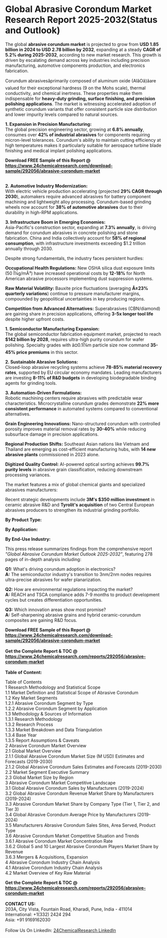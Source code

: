 <h1>Global Abrasive Corondum Market Research Report 2025-2032(Status and Outlook)</h1><p>The global <strong>abrasive corundum market</strong> is projected to grow from <strong>USD 1.85 billion in 2024 to USD 2.78 billion by 2032</strong>, expanding at a steady <strong>CAGR of 5.2% during 2025-2032</strong>, according to new market research. This growth is driven by escalating demand across key industries including precision manufacturing, automotive components production, and electronics fabrication.</p><p>Corundum abrasivesâprimarily composed of aluminum oxide (AlâOâ)âare valued for their exceptional hardness (9 on the Mohs scale), thermal conductivity, and chemical inertness. These properties make them indispensable for <strong>heavy-duty grinding, surface finishing, and precision polishing applications</strong>. The market is witnessing accelerated adoption of synthetic corundum variants that offer consistent particle size distribution and lower impurity levels compared to natural sources.</p><p><strong>1. Expansion in Precision Manufacturing:</strong><br>
The global precision engineering sector, growing at <strong>6.8% annually</strong>, consumes over <strong>42% of industrial abrasives</strong> for components requiring micron-level tolerances. Corundum's ability to maintain cutting efficiency at high temperatures makes it particularly suitable for aerospace turbine blade finishing and medical implant polishing applications.</p><div><b>Download FREE Sample of this Report @ 
            <a href="https://www.24chemicalresearch.com/download-sample/292056/abrasive-corondum-market">
            https://www.24chemicalresearch.com/download-sample/292056/abrasive-corondum-market</a></b></div><br><p><strong>2. Automotive Industry Modernization:</strong><br>
With electric vehicle production accelerating (projected <strong>29% CAGR through 2030</strong>), automakers require advanced abrasives for battery component machining and lightweight alloy processing. Corundum-based grinding wheels now account for <strong>38% of automotive abrasives</strong> due to their durability in high-RPM applications.</p><p><strong>3. Infrastructure Boom in Emerging Economies:</strong><br>
Asia-Pacific's construction sector, expanding at <strong>7.3% annually</strong>, is driving demand for corundum abrasives in concrete polishing and stone fabrication. China and India collectively account for <strong>58% of regional consumption</strong>, with infrastructure investments exceeding $1.2 trillion annually through 2030.</p><p>Despite strong fundamentals, the industry faces persistent hurdles:</p><p><strong>Occupational Health Regulations:</strong> New OSHA silica dust exposure limits (50 Î¼g/mÂ³) have increased operational costs by <strong>12-18%</strong> for North American abrasive processors implementing dust suppression systems.</p><p><strong>Raw Material Volatility:</strong> Bauxite price fluctuations (averaging <strong>Â±23% quarterly variations</strong>) continue to pressure manufacturer margins, compounded by geopolitical uncertainties in key producing regions.</p><p><strong>Competition from Advanced Alternatives:</strong> Superabrasives (CBN/diamond) are gaining share in precision applications, offering <strong>3-5x longer tool life</strong> despite higher upfront costs.</p><p><strong>1. Semiconductor Manufacturing Expansion:</strong><br>
The global semiconductor fabrication equipment market, projected to reach <strong>$142 billion by 2028</strong>, requires ultra-high purity corundum for wafer polishing. Specialty grades with â¤0.1Î¼m particle size now command <strong>35-45% price premiums</strong> in this sector.</p><p><strong>2. Sustainable Abrasive Solutions:</strong><br>
Closed-loop abrasive recycling systems achieve <strong>78-85% material recovery rates</strong>, supported by EU circular economy mandates. Leading manufacturers are investing <strong>8-11% of R&amp;D budgets</strong> in developing biodegradable binding agents for grinding tools.</p><p><strong>3. Automation-Driven Formulations:</strong><br>
Robotic machining centers require abrasives with predictable wear characteristics. Microcrystalline corundum grades demonstrate <strong>22% more consistent performance</strong> in automated systems compared to conventional alternatives.</p><p><strong>Grain Engineering Innovations:</strong> Nano-structured corundum with controlled porosity improves material removal rates by <strong>30-40%</strong> while reducing subsurface damage in precision applications.</p><p><strong>Regional Production Shifts:</strong> Southeast Asian nations like Vietnam and Thailand are emerging as cost-efficient manufacturing hubs, with <strong>14 new abrasive plants</strong> commissioned in 2023 alone.</p><p><strong>Digitized Quality Control:</strong> AI-powered optical sorting achieves <strong>99.7% purity levels</strong> in abrasive grain classification, reducing downstream processing variances.</p><p>The market features a mix of global chemical giants and specialized abrasives manufacturers:</p><p>Recent strategic developments include <strong>3M's $350 million investment</strong> in ceramic abrasive R&amp;D and <strong>Tyrolit's acquisition</strong> of two Central European abrasives producers to strengthen its industrial grinding portfolio.</p><p><strong>By Product Type:</strong></p><p><strong>By Application:</strong></p><p><strong>By End-Use Industry:</strong></p><p>This press release summarizes findings from the comprehensive report <em>"Global Abrasive Corundum Market Outlook 2025-2032"</em>, featuring 278 pages of in-depth analysis including:</p><p><strong>Q1:</strong> What's driving corundum adoption in electronics?<br>
<strong>A:</strong> The semiconductor industry's transition to 3nm/2nm nodes requires ultra-precise abrasives for wafer planarization.</p><p><strong>Q2:</strong> How are environmental regulations impacting the market?<br>
<strong>A:</strong> REACH and TSCA compliance adds 7-9 months to product development cycles but creates differentiation opportunities.</p><p><strong>Q3:</strong> Which innovation areas show most promise?<br>
<strong>A:</strong> Self-sharpening abrasive grains and hybrid ceramic-corundum composites are gaining R&amp;D focus.</p><div><b>Download FREE Sample of this Report @ 
            <a href="https://www.24chemicalresearch.com/download-sample/292056/abrasive-corondum-market">
            https://www.24chemicalresearch.com/download-sample/292056/abrasive-corondum-market</a></b></div><br><div><b>Get the Complete Report & TOC @ 
            <a href="https://www.24chemicalresearch.com/reports/292056/abrasive-corondum-market">
            https://www.24chemicalresearch.com/reports/292056/abrasive-corondum-market</a></b></div><br>
            <b>Table of Content:</b><p>Table of Contents<br />
1 Research Methodology and Statistical Scope<br />
1.1 Market Definition and Statistical Scope of Abrasive Corondum<br />
1.2 Key Market Segments<br />
1.2.1 Abrasive Corondum Segment by Type<br />
1.2.2 Abrasive Corondum Segment by Application<br />
1.3 Methodology & Sources of Information<br />
1.3.1 Research Methodology<br />
1.3.2 Research Process<br />
1.3.3 Market Breakdown and Data Triangulation<br />
1.3.4 Base Year<br />
1.3.5 Report Assumptions & Caveats<br />
2 Abrasive Corondum Market Overview<br />
2.1 Global Market Overview<br />
2.1.1 Global Abrasive Corondum Market Size (M USD) Estimates and Forecasts (2019-2030)<br />
2.1.2 Global Abrasive Corondum Sales Estimates and Forecasts (2019-2030)<br />
2.2 Market Segment Executive Summary<br />
2.3 Global Market Size by Region<br />
3 Abrasive Corondum Market Competitive Landscape<br />
3.1 Global Abrasive Corondum Sales by Manufacturers (2019-2024)<br />
3.2 Global Abrasive Corondum Revenue Market Share by Manufacturers (2019-2024)<br />
3.3 Abrasive Corondum Market Share by Company Type (Tier 1, Tier 2, and Tier 3)<br />
3.4 Global Abrasive Corondum Average Price by Manufacturers (2019-2024)<br />
3.5 Manufacturers Abrasive Corondum Sales Sites, Area Served, Product Type<br />
3.6 Abrasive Corondum Market Competitive Situation and Trends<br />
3.6.1 Abrasive Corondum Market Concentration Rate<br />
3.6.2 Global 5 and 10 Largest Abrasive Corondum Players Market Share by Revenue<br />
3.6.3 Mergers & Acquisitions, Expansion<br />
4 Abrasive Corondum Industry Chain Analysis<br />
4.1 Abrasive Corondum Industry Chain Analysis<br />
4.2 Market Overview of Key Raw Material</p><div><b>Get the Complete Report & TOC @ 
            <a href="https://www.24chemicalresearch.com/reports/292056/abrasive-corondum-market">
            https://www.24chemicalresearch.com/reports/292056/abrasive-corondum-market</a></b></div><br><b>CONTACT US:</b><br>
            203A, City Vista, Fountain Road, Kharadi, Pune, India - 411014<br>
            International: +1(332) 2424 294<br>
            Asia: +91 9169162030 <br><br>
            Follow Us On LinkedIn: <a href="https://www.linkedin.com/company/24chemicalresearch/">24ChemicalResearch LinkedIn</a>